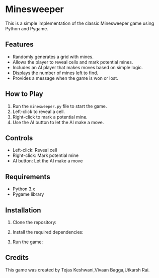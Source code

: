 # Minesweeper

This is a simple implementation of the classic Minesweeper game using Python and Pygame.

## Features

- Randomly generates a grid with mines.
- Allows the player to reveal cells and mark potential mines.
- Includes an AI player that makes moves based on simple logic.
- Displays the number of mines left to find.
- Provides a message when the game is won or lost.

## How to Play

1. Run the `minesweeper.py` file to start the game.
2. Left-click to reveal a cell.
3. Right-click to mark a potential mine.
4. Use the AI button to let the AI make a move.

## Controls

- Left-click: Reveal cell
- Right-click: Mark potential mine
- AI button: Let the AI make a move

## Requirements

- Python 3.x
- Pygame library

## Installation

1. Clone the repository:

2. Install the required dependencies:

3. Run the game:

## Credits

This game was created by Tejas Keshwani,Vivaan Bagga,Utkarsh Rai.

